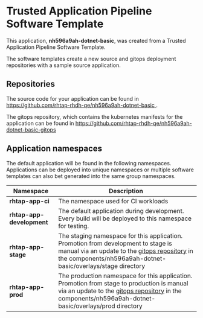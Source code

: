 # Trusted Application Pipeline Software Template

This application, **nh596a9ah-dotnet-basic**, was created from a Trusted Application Pipeline Software Template.

The software templates create a new source and gitops deployment repositories with a sample source application. 

## Repositories

The source code for your application can be found in [https://github.com/rhtap-rhdh-qe/nh596a9ah-dotnet-basic ](https://github.com/rhtap-rhdh-qe/nh596a9ah-dotnet-basic ).
 
The gitops repository, which contains the kubernetes manifests for the application can be found in 
[https://github.com/rhtap-rhdh-qe/nh596a9ah-dotnet-basic-gitops ](https://github.com/rhtap-rhdh-qe/nh596a9ah-dotnet-basic-gitops ) 

## Application namespaces 

The default application will be found in the following namespaces. Applications can be deployed into unique namespaces or multiple software templates can also bet generated into the same group namespaces.  

|  Namespace   |  Description   |  
| -------- | -------- |
| **rhtap-app-ci** | The namespace used for CI workloads |
| **rhtap-app-development** | The default application during development. Every build will be deployed to this namespace for testing. |
| **rhtap-app-stage** | The staging namespace for this application. Promotion from development to stage is manual via an update to the [gitops repository](https://github.com/rhtap-rhdh-qe/nh596a9ah-dotnet-basic-gitops ) in the components/nh596a9ah-dotnet-basic/overlays/stage directory |
| **rhtap-app-prod** | The production namespace for this application. Promotion from stage to production is manual via an update to the [gitops repository](https://github.com/rhtap-rhdh-qe/nh596a9ah-dotnet-basic-gitops ) in the components/nh596a9ah-dotnet-basic/overlays/prod directory |